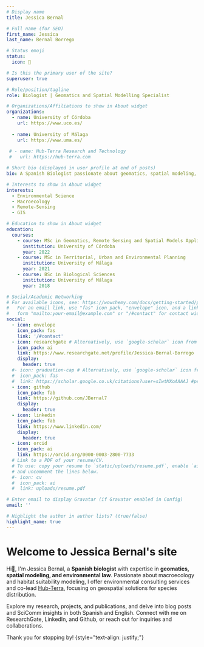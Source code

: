 ```yaml
---
# Display name
title: Jessica Bernal

# Full name (for SEO)
first_name: Jessica
last_name: Bernal Borrego

# Status emoji
status:
  icon: 🦥

# Is this the primary user of the site?
superuser: true

# Role/position/tagline
role: Biologist | Geomatics and Spatial Modelling Specialist

# Organizations/Affiliations to show in About widget
organizations:
  - name: University of Córdoba
    url: https://www.uco.es/
  
  - name: University of Málaga
    url: https://www.uma.es/
    
 # - name: Hub-Terra Research and Technology
 #   url: https://hub-terra.com

# Short bio (displayed in user profile at end of posts)
bio: A Spanish Biologist passionate about geomatics, spatial modeling, and macroecological processes.

# Interests to show in About widget
interests:
  - Environmental Science
  - Macroecology
  - Remote-Sensing
  - GIS

# Education to show in About widget
education:
  courses:
    - course: MSc in Geomatics, Remote Sensing and Spatial Models Applied to Forest Management
      institution: University of Córdoba
      year: 2022
    - course: MSc in Territorial, Urban and Environmental Planning
      institution: University of Málaga
      year: 2021
    - course: BSc in Biological Sciences
      institution: University of Málaga
      year: 2018

# Social/Academic Networking
# For available icons, see: https://wowchemy.com/docs/getting-started/page-builder/#icons
#   For an email link, use "fas" icon pack, "envelope" icon, and a link in the
#   form "mailto:your-email@example.com" or "/#contact" for contact widget.
social:
  - icon: envelope
    icon_pack: fas
    link: '/#contact'
  - icon: researchgate # Alternatively, use `google-scholar` icon from `ai` icon pack
    icon_pack: ai
    link: https://www.researchgate.net/profile/Jessica-Bernal-Borrego
    display:
      header: true
  #- icon: graduation-cap # Alternatively, use `google-scholar` icon from `ai` icon pack
  #  icon_pack: fas
  #  link: https://scholar.google.co.uk/citations?user=sIwtMXoAAAAJ #pendiente
  - icon: github
    icon_pack: fab
    link: https://github.com/JBernal7
    display:
      header: true
  - icon: linkedin
    icon_pack: fab
    link: https://www.linkedin.com/
    display:
      header: true
  - icon: orcid
    icon_pack: ai
    link: https://orcid.org/0000-0003-2800-7733
  # Link to a PDF of your resume/CV.
  # To use: copy your resume to `static/uploads/resume.pdf`, enable `ai` icons in `params.yaml`,
  # and uncomment the lines below.
  #- icon: cv
  #  icon_pack: ai
  #  link: uploads/resume.pdf

# Enter email to display Gravatar (if Gravatar enabled in Config)
email: ''

# Highlight the author in author lists? (true/false)
highlight_name: true
---
```


# Welcome to Jessica Bernal's site 

Hi👋, I'm Jessica Bernal,  a **Spanish biologist** with expertise in **geomatics, spatial modeling, and environmental law**. Passionate about macroecology and habitat suitability modeling, I offer environmental consulting services and co-lead [Hub-Terra](https://www.hub-terra.com/), focusing on geospatial solutions for species distribution.

Explore my research, projects, and publications, and delve into blog posts and SciComm insights in both Spanish and English. Connect with me on ResearchGate, LinkedIn, and Github, or reach out for inquiries and collaborations.

Thank you for stopping by! 
{style="text-align: justify;"}
